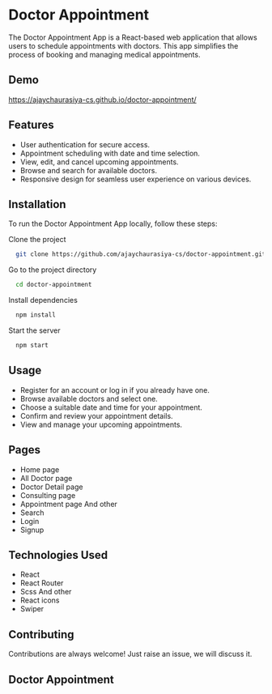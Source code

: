 # Doctor Appointment

The Doctor Appointment App is a React-based web application that allows users to schedule appointments with doctors. This app simplifies the process of booking and managing medical appointments.

## Demo
https://ajaychaurasiya-cs.github.io/doctor-appointment/

## Features

- User authentication for secure access.
- Appointment scheduling with date and time selection.
- View, edit, and cancel upcoming appointments.
- Browse and search for available doctors.
- Responsive design for seamless user experience on various devices.

## Installation

To run the Doctor Appointment App locally, follow these steps:

Clone the project

```bash
  git clone https://github.com/ajaychaurasiya-cs/doctor-appointment.git
```

Go to the project directory

```bash
  cd doctor-appointment
```

Install dependencies

```bash
  npm install
```

Start the server

```bash
  npm start
```

## Usage

- Register for an account or log in if you already have one.
- Browse available doctors and select one.
- Choose a suitable date and time for your appointment.
- Confirm and review your appointment details.
- View and manage your upcoming appointments.

## Pages

- Home page
- All Doctor page
- Doctor Detail page
- Consulting page
- Appointment page
And other 
- Search
- Login
- Signup

## Technologies Used

- React
- React Router 
- Scss 
And other
- React icons 
- Swiper

## Contributing

Contributions are always welcome!
Just raise an issue, we will discuss it.
## Doctor Appointment
